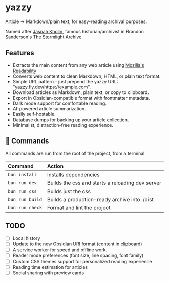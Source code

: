 # yazzy

Article → Markdown/plain text, for easy-reading archival purposes.

Named after [Jasnah Kholin](https://coppermind.net/wiki/Jasnah_Kholin), famous historian/archivist in Brandon Sanderson's [The Stormlight Archive](https://coppermind.net/wiki/The_Stormlight_Archive).

## Features

* Extracts the main content from any web article using [Mozilla's Readability](https://github.com/mozilla/readability)
* Converts web content to clean Markdown, HTML, or plain text format.
* Simple URL pattern - just prepend the yazzy URL: "yazzy.fly.dev/https://example.com".
* Download articles as Markdown, plain text, or copy to clipboard.
* Export in Obsidian-compatible format with frontmatter metadata.
* Dark mode support for comfortable reading.
* AI-powered article summarization.
* Easily self-hostable.
* Database dumps for backing up your article collection.
* Minimalist, distraction-free reading experience.

## 🧞 Commands

All commands are run from the root of the project, from a terminal:

| Command                   | Action                                           |
| :------------------------ | :----------------------------------------------- |
| `bun install`             | Installs dependencies                            |
| `bun run dev`             | Builds the css and starts a reloading dev server |
| `bun run css`             | Builds just the css                              |
| `bun run build`           | Builds a production-ready archive into ./dist    |
| `bun run check`           | Format and lint the project                      |

## TODO

- [ ] Local history
- [ ] Update to the new Obsidian URI format (content in clipboard)
- [ ] A service worker for speed and offline work.
- [ ] Reader mode preferences (font size, line spacing, font family)
- [ ] Custom CSS themes support for personalized reading experience
- [ ] Reading time estimation for articles
- [ ] Social sharing with preview cards

